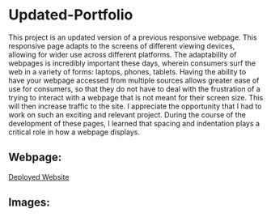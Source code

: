 # Updated-Portfolio

This project is an updated version of a previous responsive webpage. This responsive page adapts to the screens of different viewing devices, allowing for wider use across different platforms. The adaptability of webpages is incredibly important these days, wherein consumers surf the web in a variety of forms: laptops, phones, tablets. Having the ability to have your webpage accessed from multiple sources allows greater ease of use for consumers, so that they do not have to deal with the frustration of a trying to interact with a webpage that is not meant for their screen size. This will then increase traffic to the site. I appreciate the opportunity that I had to work on such an exciting and relevant project. During the course of the development of these pages, I learned that spacing and indentation plays a critical role in how a webpage displays. 

## Webpage:
[Deployed Website](https://averyjbrown2.github.io/Responsiveness-Portfolio/)


## Images:

